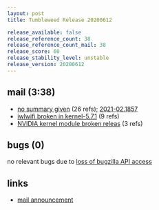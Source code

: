 ```yaml
---
layout: post
title: Tumbleweed Release 20200612

release_available: false
release_reference_count: 38
release_reference_count_mail: 38
release_score: 60
release_stability_level: unstable
release_version: 20200612
---
```


## mail (3:38)

- [no summary given](https://github.com/boombatower/tumbleweed-review/issues/10) (26 refs); [2021-02.1857](https://github.com/boombatower/tumbleweed-review/issues/10)
- [iwlwifi broken in kernel-5.7.1](https://lists.opensuse.org/opensuse-factory/2020-06/msg00171.html) (9 refs)
- [NVIDIA kernel module broken releas](https://lists.opensuse.org/opensuse-factory/2020-06/msg00157.html) (3 refs)

## bugs (0)

<!--more-->

no relevant bugs due to [loss of bugzilla API access](https://bugzilla.opensuse.org/show_bug.cgi?id=1157722)



## links

- [mail announcement](https://github.com/boombatower/tumbleweed-review/issues/10)
